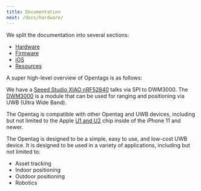 ```yaml
---
title: Documentation
next: /docs/hardware/
---
```


We split the documentation into several sections:

- [Hardware](/docs/hardware/)
- [Firmware](/docs/firmware/)
- [iOS](/docs/ios/)
- [Resources](/docs/resources/)

A super high-level overview of Opentags is as follows:

We have a [Seeed Studio XIAO nRF52840](https://files.seeedstudio.com/wiki/XIAO/Seeed-Studio-XIAO-Series-SOM-Datasheet.pdf) talks via SPI to DWM3000. The [DWM3000](https://www.qorvo.com/products/p/DWM3000) is a module that can be used for ranging and positioning via UWB (Ultra Wide Band).

The Opentag is compatible with other Opentag and UWB devices, including but not limited to the Apple [U1 and U2](https://en.wikipedia.org/wiki/Apple_silicon#Apple_U1) chip inside of the iPhone 11 and newer.

The Opentag is designed to be a simple, easy to use, and low-cost UWB device. It is designed to be used in a variety of applications, including but not limited to:

- Asset tracking
- Indoor positioning
- Outdoor positioning
- Robotics
